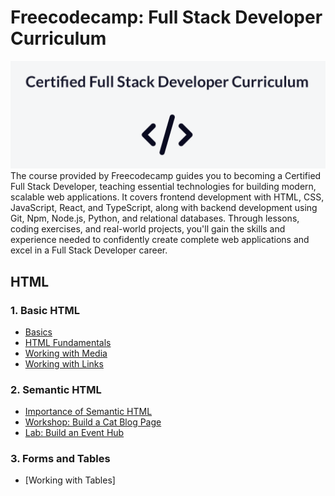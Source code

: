 # Freecodecamp: Full Stack Developer Curriculum

<img src="https://github.com/TurkishDelightCo/full-stack-developer/blob/main/freecodecamp.png?raw=true" />
The course provided by Freecodecamp guides you to becoming a Certified Full Stack Developer, teaching essential technologies for building modern, scalable web applications. It covers frontend development with HTML, CSS, JavaScript, React, and TypeScript, along with backend development using Git, Npm, Node.js, Python, and relational databases. Through lessons, coding exercises, and real-world projects, you'll gain the skills and experience needed to confidently create complete web applications and excel in a Full Stack Developer career.

## HTML
### 1. Basic HTML
 - [Basics](https://github.com/TurkishDelightCo/full-stack-developer/tree/main/HTML/Basic%20HTML/Basics)
 - [HTML Fundamentals](https://github.com/TurkishDelightCo/full-stack-developer/tree/main/HTML/Basic%20HTML/HTML%20Fundamentals)
 - [Working with Media](https://github.com/TurkishDelightCo/full-stack-developer/tree/main/HTML/Basic%20HTML/Working%20with%20Media)
 - [Working with Links](https://github.com/TurkishDelightCo/full-stack-developer/tree/main/HTML/Basic%20HTML/Working%20with%20Links)
### 2. Semantic HTML
- [Importance of Semantic HTML](https://github.com/TurkishDelightCo/full-stack-developer/tree/main/HTML/Semantic%20HTML/Importance%20of%20Semantic%20HTML)
- [Workshop: Build a Cat Blog Page](https://github.com/TurkishDelightCo/full-stack-developer/blob/main/HTML/Semantic%20HTML/Build%20Cat%20Blog%20Page/index.html)
-  [Lab: Build an Event Hub](https://github.com/TurkishDelightCo/full-stack-developer/blob/main/HTML/Semantic%20HTML/Build%20an%20Event%20Hub/index.html)
### 3. Forms and Tables
- [Working with Tables]

